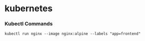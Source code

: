 # kubernetes


### Kubectl Commands 


```
kubectl run nginx --image nginx:alpine --labels "app=frontend"


```